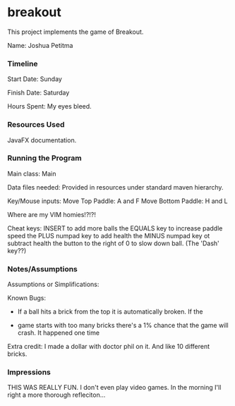 # breakout

This project implements the game of Breakout.

Name: Joshua Petitma

### Timeline

Start Date: Sunday

Finish Date: Saturday

Hours Spent: My eyes bleed.

### Resources Used
JavaFX documentation.

### Running the Program

Main class: Main

Data files needed: Provided in resources under standard maven hierarchy.

Key/Mouse inputs:
Move Top Paddle: A and F
Move Bottom Paddle: H and L

Where are my VIM homies!?!?!

Cheat keys:
INSERT to add more balls
the EQUALS key to increase paddle speed
the PLUS numpad key to add health
the MINUS numpad key ot subtract health
the button to the right of 0 to slow down ball. (The 'Dash' key??)

### Notes/Assumptions

Assumptions or Simplifications:

Known Bugs:
*   If a ball hits a brick from the top it is automatically broken. If the 
    
*    game starts with too many bricks there's a 1% chance that the game will crash. It happened one time


Extra credit:
I made a dollar with doctor phil on it. And like 10 different bricks.


### Impressions
THIS WAS REALLY FUN. I don't even play video games. In the morning I'll right a more thorough
refleciton...